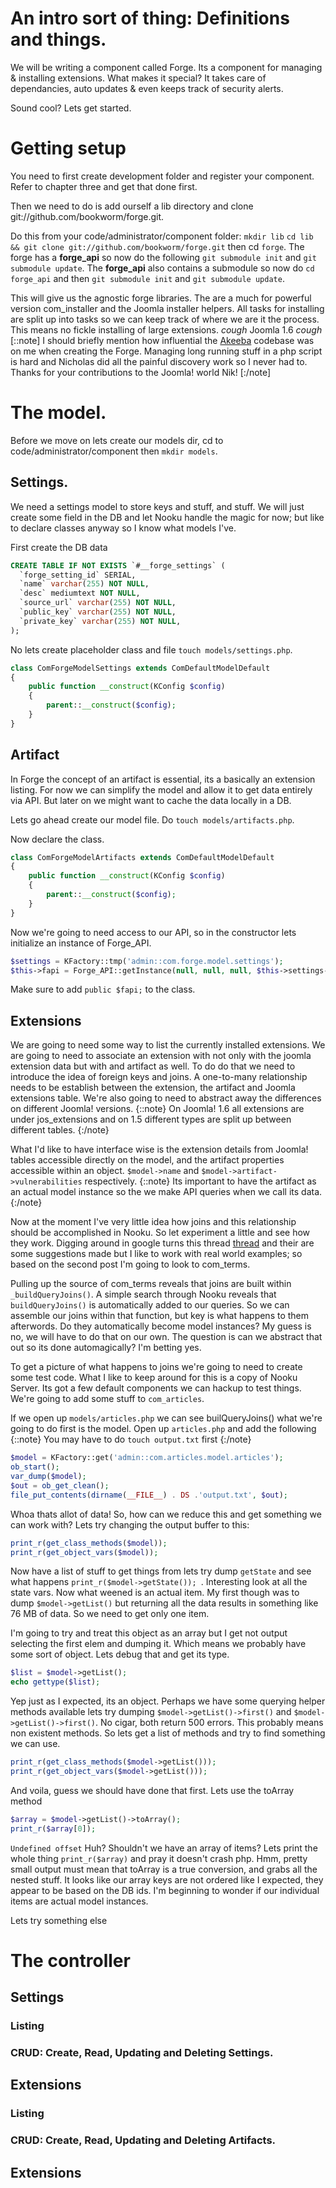 # An intro sort of thing: Definitions and things.

We will be writing a component called Forge. Its a component for managing & installing extensions. What makes it special? It
takes care of dependancies, auto updates & even keeps track of security alerts. 

Sound cool? Lets get started. 

# Getting setup   

You need to first create development folder and register your component. Refer to chapter three and get that done first.

Then we need to do is add ourself a lib directory and clone git://github.com/bookworm/forge.git. 

Do this from your code/administrator/component folder: `mkdir lib` `cd lib && git clone git://github.com/bookworm/forge.git`
then cd `forge`. The forge has a __forge_api__ so now do the following `git submodule init` and `git submodule update`. The
__forge_api__ also contains a submodule so now do `cd forge_api` and then `git submodule init` and `git submodule update`.

This will give us the agnostic forge libraries. The are a much for powerful version com_installer and the Joomla installer
helpers. All tasks for installing are split up into tasks so we can keep track of where we are it the process. This means no
fickle installing of large extensions. *cough* Joomla 1.6 *cough* [::note] I should briefly mention how influential the
[Akeeba](https://www.akeebabackup.com) codebase was on me when creating the Forge. Managing long running stuff in a php
script is hard and Nicholas did all the painful discovery work so I never had to. Thanks for your contributions to the
Joomla! world Nik! [:/note]  


# The model.     

Before we move on lets create our models dir, cd to code/administrator/component then `mkdir models`.     

## Settings.

We need a settings model to store keys and stuff, and stuff. We will just create some field in the DB and let Nooku handle
the magic for now; but like to declare classes anyway so I know what models I've.

First create the DB data 

```sql
CREATE TABLE IF NOT EXISTS `#__forge_settings` (     
  `forge_setting_id` SERIAL,
  `name` varchar(255) NOT NULL,
  `desc` mediumtext NOT NULL,
  `source_url` varchar(255) NOT NULL,
  `public_key` varchar(255) NOT NULL,
  `private_key` varchar(255) NOT NULL,
);
```  

No lets create placeholder class and file `touch models/settings.php`.

```php
class ComForgeModelSettings extends ComDefaultModelDefault
{
	public function __construct(KConfig $config)
	{
		parent::__construct($config);
	} 
} 
```

## Artifact

In Forge the concept of an artifact is essential, its a basically an extension listing. For now we can simplify the model and
allow it to get data entirely via API. But later on we might want to cache the data locally in a DB.   

Lets go ahead create our model file. Do `touch models/artifacts.php`.

Now declare the class.

```php
class ComForgeModelArtifacts extends ComDefaultModelDefault
{
	public function __construct(KConfig $config)
	{
		parent::__construct($config);
	} 
}
```

Now we're going to need access to our API, so in the constructor lets initialize an instance of Forge_API.
          
```php    
$settings = KFactory::tmp('admin::com.forge.model.settings');
$this->fapi = Forge_API::getInstance(null, null, null, $this->settings->getItems());
```   

Make sure to add `public $fapi;` to the class.  

## Extensions   

We are going to need some way to list the currently installed extensions. We are going to need to associate an extension
with not only with the joomla extension data but with and artifact as well. To do do that we need to introduce the idea of
foreign keys and joins. A one-to-many relationship needs to be establish between the extension, the artifact and Joomla
extensions table. We're also going to need to abstract away the differences on different Joomla! versions. {::note} On
Joomla! 1.6 all extensions are under jos_extensions and on 1.5 different types are split up between different tables.
{:/note}

What I'd like to have interface wise is the extension details from Joomla! tables accessible directly on the model, and the
artifact properties accessible within an object. `$model->name` and `$model->artifact->vulnerabilities` respectively.
{::note} Its important to have the artifact as an actual model instance so the we make API queries when we call its data.
{:/note} 

Now at the moment I've very little idea how joins and this relationship should be accomplished in Nooku. So let experiment a
little and see how they work. Digging around in google turns this thread
[thread](http://groups.google.com/group/nooku-framework/browse_thread/thread/e236e38d7e04071a) and their are some
suggestions made but I like to work with real world examples; so based on the second post I'm going to look to com_terms.

Pulling up the source of com_terms reveals that joins are built within `_buildQueryJoins()`. A simple search through Nooku
reveals that `buildQueryJoins()` is automatically added to our queries. So we can assemble our joins within that function,
but key is what happens to them afterwords. Do they automatically become model instances? My guess is no, we will have to do
that on our own. The question is can we abstract that out so its done automagically? I'm betting yes.

To get a picture of what happens to joins we're going to need to create some test code. What I like to keep around for this
is a copy of Nooku Server. Its got a few default components we can hackup to test things. We're going to add some stuff to
`com_articles`.  

If we open up `models/articles.php` we can see builQueryJoins() what we're going to do first is the model. Open up `articles.php` and add the following {::note} You may have to do `touch output.txt` first {:/note}

```php
$model = KFactory::get('admin::com.articles.model.articles');  
ob_start();
var_dump($model);
$out = ob_get_clean();     
file_put_contents(dirname(__FILE__) . DS .'output.txt', $out);
```  
Whoa thats allot of data! So, how can we reduce this and get something we can work with? Lets try changing the output
buffer to this:

```php
print_r(get_class_methods($model));       
print_r(get_object_vars($model));
``` 

Now have a list of stuff to get things from lets try dump `getState` and see what happens `print_r($model->getState()); `.
Interesting look at all the state vars. Now what weened is an actual item. My first though was to dump `$model->getList()`
but returning all the data results in something like 76 MB of data. So we need to get only one item. 

I'm going to try and treat this object as an array but I get not output selecting the first elem and dumping it. Which means
we probably have some sort of object. Lets debug that and get its type.

```php
$list = $model->getList();
echo gettype($list);
``` 

Yep just as I expected, its an object. Perhaps we have some querying helper methods available lets try dumping
`$model->getList()->first()` and `$model->getList()->first()`. No cigar, both return 500 errors. This probably means non
existent methods. So lets get a list of methods and try to find something we can use.

```php
print_r(get_class_methods($model->getList()));       
print_r(get_object_vars($model->getList()));
```

And voila, guess we should have done that first. Lets use the toArray method 

```php
$array = $model->getList()->toArray();  
print_r($array[0]);
```

`Undefined offset` Huh? Shouldn't we have an array of items? Lets print the whole thing `print_r($array)` and pray it
doesn't crash php. Hmm, pretty small output must mean that toArray is a true conversion, and grabs all the nested stuff. It
looks like our array keys are not ordered like I expected, they appear to be based on the DB ids. I'm beginning to wonder if
our individual items are actual model instances.

Lets try something else
             
# The controller

## Settings

### Listing

### CRUD: Create, Read, Updating and Deleting Settings. 

## Extensions   

### Listing

### CRUD: Create, Read, Updating and Deleting Artifacts. 

## Extensions
